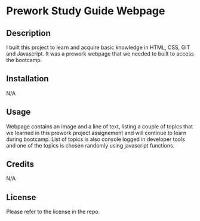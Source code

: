 # Prework Study Guide Webpage

## Description
I built this project to learn and acquire basic knowledge in HTML, CSS, GIT and Javascript.
It was a prework webpage that we needed to built to access the bootcamp. 
## Installation
N/A
## Usage
Webpage contains an image and a line of text, listing a couple of topics that we learned in this prework project assignement and will continue to learn during bootcamp. List of topics is also console logged in developer tools and one of the topics is chosen randomly using javascript functions.

## Credits
N/A
## License
Please refer to the license in the repo.

